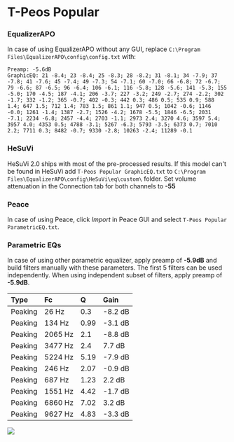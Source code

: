 # T-Peos Popular

### EqualizerAPO
In case of using EqualizerAPO without any GUI, replace `C:\Program Files\EqualizerAPO\config\config.txt`
with:
```
Preamp: -5.6dB
GraphicEQ: 21 -8.4; 23 -8.4; 25 -8.3; 28 -8.2; 31 -8.1; 34 -7.9; 37 -7.8; 41 -7.6; 45 -7.4; 49 -7.3; 54 -7.1; 60 -7.0; 66 -6.8; 72 -6.7; 79 -6.6; 87 -6.5; 96 -6.4; 106 -6.1; 116 -5.8; 128 -5.6; 141 -5.3; 155 -5.0; 170 -4.5; 187 -4.1; 206 -3.7; 227 -3.2; 249 -2.7; 274 -2.2; 302 -1.7; 332 -1.2; 365 -0.7; 402 -0.3; 442 0.3; 486 0.5; 535 0.9; 588 1.4; 647 1.5; 712 1.4; 783 1.5; 861 1.1; 947 0.5; 1042 -0.6; 1146 -0.0; 1261 -1.4; 1387 -2.7; 1526 -4.2; 1678 -5.5; 1846 -6.5; 2031 -7.1; 2234 -6.8; 2457 -4.4; 2703 -1.1; 2973 2.4; 3270 4.6; 3597 5.4; 3957 4.0; 4353 0.5; 4788 -3.1; 5267 -6.3; 5793 -3.5; 6373 0.7; 7010 2.2; 7711 0.3; 8482 -0.7; 9330 -2.8; 10263 -2.4; 11289 -0.1
```

### HeSuVi
HeSuVi 2.0 ships with most of the pre-processed results. If this model can't be found in HeSuVi add
`T-Peos Popular GraphicEQ.txt` to `C:\Program Files\EqualizerAPO\config\HeSuVi\eq\custom\` folder.
Set volume attenuation in the Connection tab for both channels to **-55**

### Peace
In case of using Peace, click *Import* in Peace GUI and select `T-Peos Popular ParametricEQ.txt`.

### Parametric EQs
In case of using other parametric equalizer, apply preamp of **-5.9dB** and build filters manually
with these parameters. The first 5 filters can be used independently.
When using independent subset of filters, apply preamp of **-5.9dB**.

| Type    | Fc      |    Q | Gain    |
|:--------|:--------|:-----|:--------|
| Peaking | 26 Hz   | 0.3  | -8.2 dB |
| Peaking | 134 Hz  | 0.99 | -3.1 dB |
| Peaking | 2065 Hz | 2.1  | -8.8 dB |
| Peaking | 3477 Hz | 2.4  | 7.7 dB  |
| Peaking | 5224 Hz | 5.19 | -7.9 dB |
| Peaking | 246 Hz  | 2.07 | -0.9 dB |
| Peaking | 687 Hz  | 1.23 | 2.2 dB  |
| Peaking | 1551 Hz | 4.42 | -1.7 dB |
| Peaking | 6860 Hz | 7.02 | 3.2 dB  |
| Peaking | 9627 Hz | 4.83 | -3.3 dB |

![](https://raw.githubusercontent.com/jaakkopasanen/AutoEq/master/results/innerfidelity/sbaf-serious/T-Peos%20Popular/T-Peos%20Popular.png)